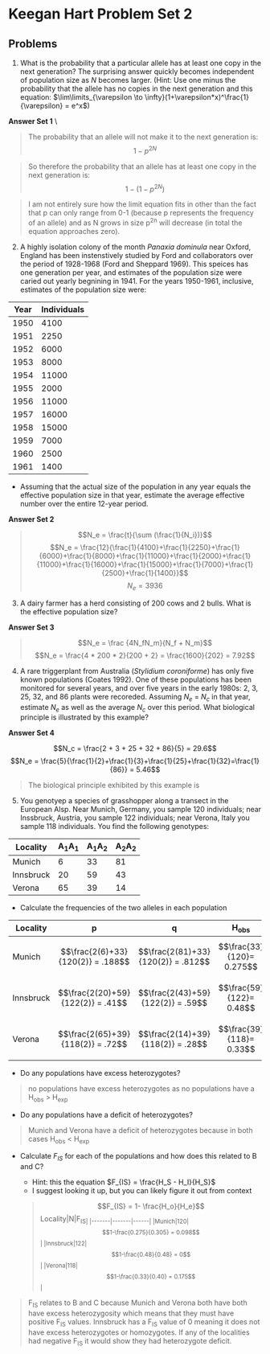 # Keegan Hart Problem Set 2

## Problems

1.  What is the probability that a particular allele has at least one copy in the next generation?  The surprising answer quickly becomes independent of population size as *N* becomes larger.  (Hint: Use one minus the probability that the allele has no copies in the next generation and this equation: $\lim\limits_{\varepsilon \to \infty}(1+\varepsilon*x)^\frac{1}{\varepsilon} = e^x$)

**Answer Set 1**
\
> The probability that an allele will not make it to the next generation is:$$1-p^{2N}$$

>So therefore the probability that an allele has at least one copy in the next generation is:$$1-(1-p^{2N})$$ 

>I am not entirely sure how the limit equation fits in other than the fact that p can only range from 0-1 (because p represents the frequency of an allele) and as N grows in size p<sup>2n</sup> will decrease (in total the equation approaches zero).


2.  A highly isolation colony of the month *Panaxia dominula* near Oxford, England has been instenstively studied by Ford and collaborators over the period of 1928-1968 (Ford and Sheppard 1969).  This speices has one generation per year, and estimates of the population size were caried out yearly begnining in 1941.  For the years 1950-1961, inclusive, estimates of the population size were: 

|Year| Individuals|
|------|----------|
| 1950 | 4100 |
| 1951 | 2250 |
| 1952 | 6000 |
| 1953 | 8000 |
| 1954 | 11000 |
| 1955 | 2000 |
| 1956 | 11000 |
| 1957 | 16000 |
| 1958 | 15000 |
| 1959 | 7000 |
| 1960 | 2500 |
| 1961 | 1400 | 
   * Assuming that the actual size of the population in any year equals the effective population size in that year, estimate the average effective number over the entire 12-year period.

**Answer Set 2**
>$$N_e = \frac{t}{\sum (\frac{1}{N_i})}$$
>$$N_e = \frac{12}{\frac{1}{4100}+\frac{1}{2250}+\frac{1}{6000}+\frac{1}{8000}+\frac{1}{11000}+\frac{1}{2000}+\frac{1}{11000}+\frac{1}{16000}+\frac{1}{15000}+\frac{1}{7000}+\frac{1}{2500}+\frac{1}{1400}}$$
>$$N_e = 3936$$

3.  A dairy farmer has a herd consisting of 200 cows and 2 bulls.  What is the effective population size?

**Answer Set 3**
>$$N_e = \frac {4N_fN_m}{N_f + N_m}$$
>$$N_e = \frac{4 * 200 * 2}{200 + 2} = \frac{1600}{202} = 7.92$$
4.  A rare triggerplant from Australia (*Stylidium coroniforme*) has only five known populations (Coates 1992).  One of these populations has been monitored for several years, and over five years in the early 1980s: 2, 3, 25, 32, and 86 plants were recoreded.  Assuming *N<sub>e</sub>* = *N<sub>c</sub>* in that year, estimate *N<sub>e</sub>* as well as the average *N<sub>c</sub>* over this period.  What biological principle is illustrated by this example?

**Answer Set 4**

$$N_c = \frac{2 + 3 + 25 + 32 + 86}{5} = 29.6$$
$$N_e = \frac{5}{\frac{1}{2}+\frac{1}{3}+\frac{1}{25}+\frac{1}{32}=\frac{1}{86}} = 5.46$$

>The biological principle exhibited by this example is 

5.  You genotyep a species of grasshopper along a transect in the European Alsp.  Near Munich, Germany, you sample 120 individuals; near Inssbruck, Austria, you sample 122 individuals;  near Verona, Italy you sample 118 individuals.  You find the following genotypes:

| Locality| A<sub>1</sub>A<sub>1</sub> | A<sub>1</sub>A<sub>2</sub> | A<sub>2</sub>A<sub>2</sub>|
|---------|--------------|---------|---------|
|Munich| 6|33|81|
|Innsbruck| 20|59|43|
|Verona|65|39|14|

* Calculate the frequencies of the two alleles in each population

| Locality| p | q |H<sub>obs|H<sub>exp|
|---------|--------------|---------|---------|-------------|
|Munich|$$\frac{2(6)+33}{120(2)} = .188$$|$$\frac{2(81)+33}{120(2)} = .812$$|$$\frac{33}{120}= 0.275$$|$$2(.188)(.812)=.305$$|
|Innsbruck|$$\frac{2(20)+59}{122(2)} = .41$$|$$\frac{2(43)+59}{122(2)} = .59$$|$$\frac{59}{122}= 0.48$$|$$2(.41)(.59)=.48$$|
|Verona|$$\frac{2(65)+39}{118(2)} = .72$$|$$\frac{2(14)+39}{118(2)} = .28$$|$$\frac{39}{118}= 0.33$$|$$2(.72)(.28)=.40$$|

* Do any populations have excess heterozygotes?

> no populations have excess heterozygotes as no populations have a H<sub>obs</sub> > H<sub>exp

* Do any populations have a deficit of heterozygotes?
> Munich and Verona have a deficit of heterozygotes because in both cases H<sub>obs</sub> < H<sub>exp

* Calculate *F<sub>IS</sub>* for each of the populations and how does this related to B and C?
   * Hint: this the equation $F_{IS} = \frac{H_S - H_I}{H_S}$
   * I suggest looking it up, but you can likely figure it out from context
   
  > $$F_{IS} = 1- \frac{H_o}{H_e}$$ 
Locality|N|F<sub>IS|
|-------|-------|------|
|Munich|120|$$1-\frac{0.275}{0.305} = 0.098$$|
|Innsbruck|122|$$1-\frac{0.48}{0.48} = 0$$|
|Verona|118|$$1-\frac{0.33}{0.40} = 0.175$$|

> F<sub>IS</sub> relates to B and C because Munich and Verona both have both have excess heterozygosity which means that they must have positive F<sub>IS</sub> values. Innsbruck has a F<sub>IS</sub> value of 0 meaning it does not have excess heterozygotes or homozygotes. If any of the localities had negative F<sub>IS</sub> it would show they had heterozygote deficit. 